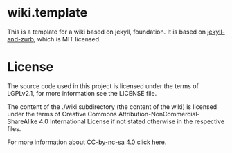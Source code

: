 # wiki.template

This is a template for a wiki based on jekyll, foundation. It is based on
[jekyll-and-zurb](https://github.com/razor-x/jekyll-and-zurb), which is
MIT licensed.

# License

The source code used in this project is licensed under the terms of LGPLv2.1,
for more information see the LICENSE file.

The content of the ./wiki subdirectory (the content of the wiki) is licensed
under the terms of
Creative Commons Attribution-NonCommercial-ShareAlike 4.0 International License
if not stated otherwise in the respective files.

For more information about
[CC-by-nc-sa 4.0 click here](http://creativecommons.org/licenses/by-nc-sa/4.0/).

